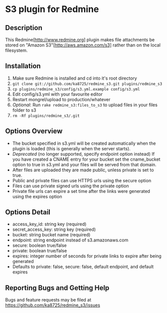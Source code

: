 # S3 plugin for Redmine

## Description
This Redmine[http://www.redmine.org] plugin makes file attachments be stored on "Amazon S3"[http://aws.amazon.com/s3] rather than on the local filesystem.

## Installation
1. Make sure Redmine is installed and cd into it's root directory
2. `git clone git://github.com/ka8725/redmine_s3.git plugins/redmine_s3`
3. `cp plugins/redmine_s3/config/s3.yml.example config/s3.yml`
4. Edit config/s3.yml with your favourite editor
5. Restart mongrel/upload to production/whatever
6. *Optional*: Run `rake redmine_s3:files_to_s3` to upload files in your files folder to s3
7. `rm -Rf plugins/redmine_s3/.git` 

## Options Overview
* The bucket specified in s3.yml will be created automatically when the plugin is loaded (this is generally when the server starts).
* *Deprecated* (no longer supported, specify endpoint option instead) If you have created a CNAME entry for your bucket set the cname_bucket option to true in s3.yml and your files will be served from that domain.
* After files are uploaded they are made public, unless private is set to true.
* Public and private files can use HTTPS urls using the secure option
* Files can use private signed urls using the private option
* Private file urls can expire a set time after the links were generated using the expires option

## Options Detail
* access_key_id: string key (required)
* secret_access_key: string key (required)
* bucket: string bucket name (required)
* endpoint: string endpoint instead of s3.amazonaws.com
* secure: boolean true/false
* private: boolean true/false
* expires: integer number of seconds for private links to expire after being generated
* Defaults to private: false, secure: false, default endpoint, and default expires

## Reporting Bugs and Getting Help
Bugs and feature requests may be filed at https://github.com/ka8725/redmine_s3/issues
